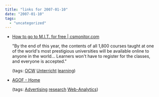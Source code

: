 ```yaml
---
title: "links for 2007-01-10"
date: "2007-01-10"
tags: 
  - "uncategorized"
---
```


- [How to go to M.I.T. for free | csmonitor.com](http://www.csmonitor.com/2007/0104/p13s02-legn.html)
    
    "By the end of this year, the contents of all 1,800 courses taught at one of the world's most prestigious universities will be available online to anyone in the world... Learners won't have to register for the classes, and everyone is accepted."
    
    (tags: [OCW](http://del.icio.us/heinzwittenbrink/OCW) [Unterricht](http://del.icio.us/heinzwittenbrink/Unterricht) [learning](http://del.icio.us/heinzwittenbrink/learning))
    
- [AGOF - Home](http://www.agof.de/)
    
    (tags: [Advertising](http://del.icio.us/heinzwittenbrink/Advertising) [research](http://del.icio.us/heinzwittenbrink/research) [Web-Analytics](http://del.icio.us/heinzwittenbrink/Web-Analytics))
